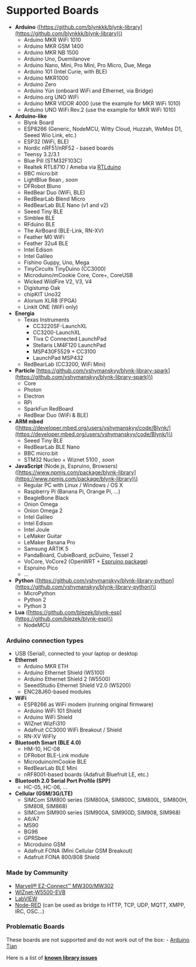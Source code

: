 # Supported Boards

* **Arduino** \([https://github.com/blynkkk/blynk-library](https://github.com/blynkkk/blynk-library)\)
  * Arduino MKR WiFi 1010
  * Arduino MKR GSM 1400
  * Arduino MKR NB 1500
  * Arduino Uno, Duemilanove
  * Arduino Nano, Mini, Pro Mini, Pro Micro, Due, Mega
  * Arduino 101 \(Intel Curie, with BLE\)
  * Arduino MKR1000
  * Arduino Zero
  * Arduino Yún \(onboard WiFi and Ethernet, via Bridge\)
  * Arduino.org UNO WiFi
  * Arduino MKR VIDOR 4000 \(use the example for MKR WiFi 1010\)
  * Arduino UNO WiFi Rev.2 \(use the example for MKR WiFi 1010\)
* **Arduino-like**
  * Blynk Board
  * ESP8266 \(Generic, NodeMCU, Witty Cloud, Huzzah, WeMos D1, Seeed Wio Link, etc.\)
  * ESP32 \(WiFi, BLE\)
  * Nordic nRF51/nRF52 - based boards
  * Teensy 3.2/3.1
  * Blue Pill \(STM32F103C\)
  * Realtek RTL8710 / Ameba via [RTLduino](https://github.com/pvvx/RtlDuino)
  * BBC micro:bit
  * LightBlue Bean _, soon_
  * DFRobot Bluno
  * RedBear Duo \(WiFi, BLE\)
  * RedBearLab Blend Micro
  * RedBearLab BLE Nano \(v1 and v2\)
  * Seeed Tiny BLE
  * Simblee BLE
  * RFduino BLE
  * The AirBoard \(BLE-Link, RN-XV\)
  * Feather M0 WiFi
  * Feather 32u4 BLE
  * Intel Edison
  * Intel Galileo
  * Fishino Guppy, Uno, Mega
  * TinyCircuits TinyDuino \(CC3000\)
  * Microduino/mCookie Core, Core+, CoreUSB
  * Wicked WildFire V2, V3, V4
  * Digistump Oak
  * chipKIT Uno32
  * Alorium XLR8 \(FPGA\)
  * LinkIt ONE \(WiFi only\)
* **Energia**
  * Texas Instruments
    * CC3220SF-LaunchXL
    * CC3200-LaunchXL
    * Tiva C Connected LaunchPad
    * Stellaris LM4F120 LaunchPad
    * MSP430F5529 + CC3100
    * LaunchPad MSP432
  * RedBearLab \(CC3200, WiFi Mini\)
* **Particle** [https://github.com/vshymanskyy/blynk-library-spark](https://github.com/vshymanskyy/blynk-library-spark)\)
  * Core
  * Photon
  * Electron
  * RPi
  * SparkFun RedBoard
  * RedBear Duo \(WiFi & BLE\)
* **ARM mbed** \([https://developer.mbed.org/users/vshymanskyy/code/Blynk/](https://developer.mbed.org/users/vshymanskyy/code/Blynk/)\)
  * Seeed Tiny BLE
  * RedBearLab BLE Nano
  * BBC micro:bit
  * STM32 Nucleo + Wiznet 5100 _, soon_
* **JavaScript** \(Node.js, Espruino, Browsers\) \([https://www.npmjs.com/package/blynk-library](https://www.npmjs.com/package/blynk-library)\)
  * Regular PC with Linux / Windows / OS X
  * Raspberry Pi \(Banana Pi, Orange Pi, …\)
  * BeagleBone Black
  * Onion Omega
  * Onion Omega 2
  * Intel Galileo
  * Intel Edison
  * Intel Joule
  * LeMaker Guitar
  * LeMaker Banana Pro
  * Samsung ARTIK 5
  * PandaBoard, CubieBoard, pcDuino, Tessel 2
  * VoCore, VoCore2 \(OpenWRT + [Espruino package](https://github.com/vshymanskyy/OpenWRT-Espruino-packages)\)
  * Espruino Pico
  * …
* **Python** \([https://github.com/vshymanskyy/blynk-library-python](https://github.com/vshymanskyy/blynk-library-python)\)
  * MicroPython
  * Python 2
  * Python 3
* **Lua** \([https://github.com/blezek/blynk-esp](https://github.com/blezek/blynk-esp)\)
  * NodeMCU

### Arduino connection types <a id="supported-hardware-arduino-connection-types"></a>

* USB \(Serial\), connected to your laptop or desktop
* **Ethernet**
  * Arduino MKR ETH
  * Arduino Ethernet Shield \(W5100\)
  * Arduino Ethernet Shield 2 \(W5500\)
  * SeeedStudio Ethernet Shield V2.0 \(W5200\)
  * ENC28J60-based modules
* **WiFi**
  * ESP8266 as WiFi modem \(running original firmware\)
  * Arduino WiFi 101 Shield
  * Arduino WiFi Shield
  * WIZnet WizFi310
  * Adafruit CC3000 WiFi Breakout / Shield
  * RN-XV WiFly
* **Bluetooth Smart \(BLE 4.0\)**
  * HM-10, HC-08
  * DFRobot BLE-Link module
  * Microduino/mCookie BLE
  * RedBearLab BLE Mini
  * nRF8001-based boards \(Adafruit Bluefruit LE, etc.\)
* **Bluetooth 2.0 Serial Port Profile \(SPP\)**
  * HC-05, HC-06, …
* **Cellular \(GSM/3G/LTE\)**
  * SIMCom SIM800 series \(SIM800A, SIM800C, SIM800L, SIM800H, SIM808, SIM868\)
  * SIMCom SIM900 series \(SIM900A, SIM900D, SIM908, SIM968\)
  * A6/A7
  * M590
  * BG96
  * GPRSbee
  * Microduino GSM
  * Adafruit FONA \(Mini Cellular GSM Breakout\)
  * Adafruit FONA 800/808 Shield

### Made by Community <a id="supported-hardware-made-by-community"></a>

* [Marvell® EZ-Connect™ MW300/MW302](https://github.com/vshymanskyy/blynk-library-ez-connect)
* [WIZnet-W5500-EVB](http://instructables.com/id/WIZnet-W5500-EVB-and-Blynk-App-communication)
* [LabVIEW](https://github.com/juncaofish/NI-LabVIEWInterfaceforBlynk)
* [Node-RED](https://github.com/gablau/node-red-contrib-blynk-ws) \(can be used as bridge to HTTP, TCP, UDP, MQTT, XMPP, IRC, OSC…\)

### Problematic Boards <a id="supported-hardware-problematic-boards"></a>

These boards are not supported and do not work out of the box: - [Arduino Tian](http://www.arduino.org/products/boards/arduino-tian)

Here is a list of [**known library issues**](https://github.com/blynkkk/blynk-library/issues?q=is%3Aissue+label%3A%22for+reference%22+)


